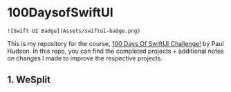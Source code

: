 # 100DaysofSwiftUI

```
![Swift UI Badge](Assets/swiftui-badge.png)
```

This is my repository for the course, [100 Days Of SwiftUI Challenge!](https://www.hackingwithswift.com/100/swiftui) by Paul Hudson. In this repo, you can find the completed projects + additional notes on changes I made to improve the respective projects.

## 1. WeSplit

